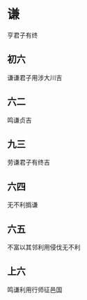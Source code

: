 # 谦
亨君子有终

## 初六
谦谦君子用涉大川吉

## 六二
鸣谦贞吉

## 九三
劳谦君子有终吉

## 六四
无不利撝谦

## 六五
不富以其邻利用侵伐无不利

## 上六
鸣谦利用行师征邑国
